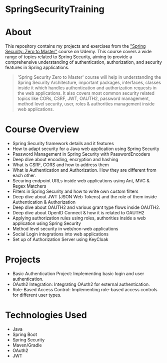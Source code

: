# SpringSecurityTraining

# About
This repository contains my projects and exercises from the ["Spring Security: Zero to Master"](https://www.udemy.com/course/spring-security-zero-to-master/) course on Udemy. This course covers a wide range of topics related to Spring Security, aiming to provide a comprehensive understanding of authentication, authorization, and security features in Spring applications.

>'Spring Security Zero to Master' course will help in understanding the Spring Security Architecture, important packages, interfaces, classes inside it which handles authentication and authorization requests in the web applications. It also covers most common security related topics like CORs, CSRF, JWT, OAUTH2, password management, method level security, user, roles & authorities management inside web applications.

# Course Overview
- Spring Security framework details and it features
- How to adapt security for a Java web application using Spring Security
- Password Management in Spring Security with PasswordEncoders
- Deep dive about encoding, encryption and hashing
- What is CSRF, CORS and how to address them
- What is Authentication and Authorization. How they are different from each other.
- Securing endpoint URLs inside web applications using Ant, MVC & Regex Matchers
- Filters in Spring Security and how to write own custom filters
- Deep dive about JWT (JSON Web Tokens) and the role of them inside Authentication & Authorization
- Deep dive about OAUTH2 and various grant type flows inside OAUTH2.
- Deep dive about OpenID Connect & how it is related to OAUTH2
- Applying authorization rules using roles, authorities inside a web application using Spring Security
- Method level security in web/non-web applications
- Social Login integrations into web applications
- Set up of Authorization Server using KeyCloak

# Projects
- Basic Authentication Project: Implementing basic login and user authentication.
- OAuth2 Integration: Integrating OAuth2 for external authentication.
- Role-Based Access Control: Implementing role-based access controls for different user types.

# Technologies Used
- Java
- Spring Boot
- Spring Security
- Maven/Gradle
- OAuth2
- JWT
